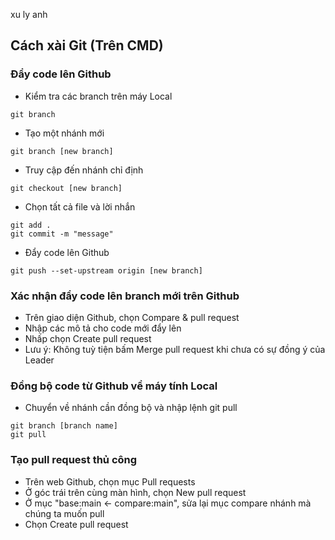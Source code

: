 xu ly anh
## Cách xài Git (Trên CMD)
### Đẩy code lên Github
- Kiểm tra các branch trên máy Local
```
git branch
```
- Tạo một nhánh mới
```
git branch [new branch]
```
- Truy cập đến nhánh chỉ định
```
git checkout [new branch]
```
- Chọn tất cả file và lời nhắn
```
git add .
git commit -m "message"
```
- Đẩy code lên Github
```
git push --set-upstream origin [new branch]
```
### Xác nhận đẩy code lên branch mới trên Github
- Trên giao diện Github, chọn Compare & pull request
- Nhập các mô tả cho code mới đẩy lên
- Nhấp chọn Create pull request
- Lưu ý: Không tuỳ tiện bấm Merge pull request khi chưa có sự đồng ý của Leader

### Đồng bộ code từ Github về máy tính Local
- Chuyển về nhánh cần đồng bộ và nhập lệnh git pull
```
git branch [branch name]
git pull
```

### Tạo pull request thủ công
- Trên web Github, chọn mục Pull requests
- Ở góc trái trên cùng màn hình, chọn New pull request
- Ở mục "base:main <- compare:main", sửa lại mục compare nhánh mà chúng ta muốn pull
- Chọn Create pull request 
